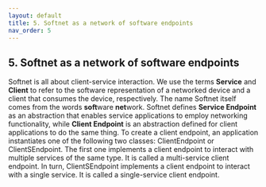 ```yaml
---
layout: default
title: 5. Softnet as a network of software endpoints
nav_order: 5
---
```


## 5. Softnet as a network of software endpoints

Softnet is all about client-service interaction. We use the terms **Service** and **Client** to refer to the software representation of a networked device and a client that consumes the device, respectively. The name Softnet itself comes from the words **soft**ware **net**work. Softnet defines **Service Endpoint** as an abstraction that enables service applications to employ networking functionality, while **Client Endpoint** is an abstraction defined for client applications to do the same thing. To create a client endpoint, an application instantiates one of the following two classes: <span class="datatype">ClientEndpoint</span> or <span class="datatype">ClientSEndpoint</span>. The first one implements a client endpoint to interact with multiple services of the same type. It is called a multi-service client endpoint. In turn, <span class="datatype">ClientSEndpoint</span> implements a client endpoint to interact with a single service. It is called a single-service client endpoint.

